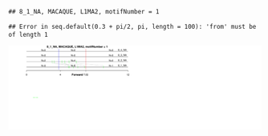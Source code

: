 

```
## 8_1_NA, MACAQUE, L1MA2, motifNumber = 1
```

```
## Error in seq.default(0.3 + pi/2, pi, length = 100): 'from' must be of length 1
```

![plot of chunk motifPValues](figure/motifPValues-1.png) 
  
